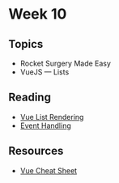 # Week 10

## Topics

- Rocket Surgery Made Easy
- VueJS — Lists

## Reading
- [Vue List Rendering](https://www.vuemastery.com/courses/intro-to-vue-js/list-rendering)
- [Event Handling](https://www.vuemastery.com/courses/intro-to-vue-js/event-handling)

## Resources

- [Vue Cheat Sheet](http://codepop.com/Vue-Essentials-Cheat-Sheet-Gray-Darker.pdf)
